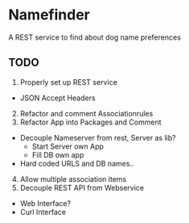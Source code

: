 # Namefinder
A REST service to find about dog name preferences
## TODO
1. Properly set up REST service
 - JSON Accept Headers
2. Refactor and comment Associationrules
3. Refactor App into Packages and Comment
 - Decouple Nameserver from rest, Server as lib?
    - Start Server own App
    - Fill DB own app
 - Hard coded URLS and DB names..
4. Allow multiple association items
5. Decouple REST API from Webservice
 - Web Interface?
 - Curl Interface



